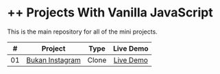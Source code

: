 # ++ Projects With Vanilla JavaScript

This is the main repository for all of the mini projects.

|  #  |            Project             | Type | Live Demo |
| :-: | :----------------------------: | :-------: | :-------: |
| 01  |       [Bukan Instagram](https://github.com/saktibuana/vanillaprojects/tree/master/bukan-instagram-clone)       | Clone | [Live Demo](https://#/)  |
